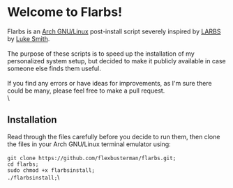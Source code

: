 # Welcome to Flarbs!

Flarbs is an [Arch GNU/Linux](https://archlinux.org/) post-install
script severely inspired by [LARBS](https://larbs.xyz/) by [Luke
Smith](https://lukesmith.xyz/).\
\
The purpose of these scripts is to speed up the installation of my
personalized system setup, but decided to make it publicly available in
case someone else finds them useful.\
\
If you find any errors or have ideas for improvements, as I'm sure there could be many, please feel free to make a pull request.\
\

## Installation

Read through the files carefully before you decide to run
them, then clone the files in your Arch GNU/Linux terminal emulator
using:\
\
`git clone https://github.com/flexbusterman/flarbs.git;`\
`cd flarbs;`\
`sudo chmod +x flarbsinstall;`\
`./flarbsinstall;`\
